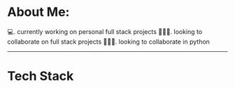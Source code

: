 # About Me:
💻. currently working on personal full stack projects
🧑‍🤝‍🧑. looking to collaborate on full stack projects
🧑‍🤝‍🧑. looking to collaborate in python 

<hr>

# Tech Stack
